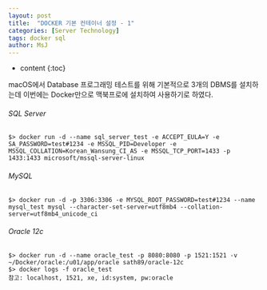 ```yaml
---
layout: post
title:  "DOCKER 기본 컨테이너 설정 - 1"
categories: [Server Technology]
tags: docker sql
author: MsJ
---
```


* content
{:toc}

macOS에서 Database 프로그래밍 테스트를 위해 기본적으로 3개의 DBMS를 설치하는데 이번에는 Docker만으로 맥북프로에 설치하여 사용하기로 하였다.

###### SQL Server
```
$> docker run -d --name sql_server_test -e ACCEPT_EULA=Y -e SA_PASSWORD=test#1234 -e MSSQL_PID=Developer -e MSSQL_COLLATION=Korean_Wansung_CI_AS -e MSSQL_TCP_PORT=1433 -p 1433:1433 microsoft/mssql-server-linux
```

###### MySQL
```
$> docker run -d -p 3306:3306 -e MYSQL_ROOT_PASSWORD=test#1234 --name mysql_test mysql --character-set-server=utf8mb4 --collation-server=utf8mb4_unicode_ci
```

###### Oracle 12c
```
$> docker run -d --name oracle_test -p 8080:8080 -p 1521:1521 -v ~/Docker/oracle:/u01/app/oracle sath89/oracle-12c
$> docker logs -f oracle_test
참고: localhost, 1521, xe, id:system, pw:oracle
```
